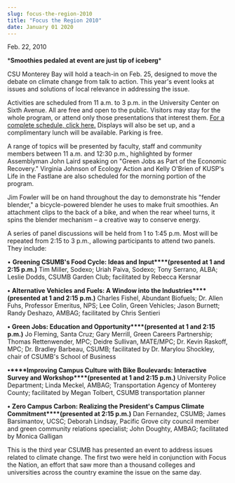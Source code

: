 ```yaml
---
slug: focus-the-region-2010
title: "Focus the Region 2010"
date: January 01 2020
---
```


 
<p>Feb. 22, 2010</p>
<p>
  &#42;<strong>Smoothies pedaled at event are just tip of iceberg</strong>&#42;
</p>
<p>
  CSU Monterey Bay will hold a teach&#45;in on Feb. 25, designed to move the
  debate on climate change from talk to action. This year's event looks at
  issues and solutions of local relevance in addressing the issue.
</p>
<p>
  Activities are scheduled from 11 a.m. to 3 p.m. in the University Center on
  Sixth Avenue. All are free and open to the public. Visitors may stay for the
  whole program, or attend only those presentations that interest them.
  <a href="https://csumb.edu/site/x24941.xml"
    >For a complete schedule, click here.</a
  >
  Displays will also be set up, and a complimentary lunch will be available.
  Parking is free.
</p>
<p>
  A range of topics will be presented by faculty, staff and community members
  between 11 a.m. and 12:30 p.m., highlighted by former Assemblyman John Laird
  speaking on "Green Jobs as Part of the Economic Recovery." Virginia Johnson of
  Ecology Action and Kelly O'Brien of KUSP's Life in the Fastlane are also
  scheduled for the morning portion of the program.
</p>
<p>
  Jim Fowler will be on hand throughout the day to demonstrate his "fender
  blender," a bicycle&#45;powered blender he uses to make fruit smoothies. An
  attachment clips to the back of a bike, and when the rear wheel turns, it
  spins the blender mechanism – a creative way to conserve energy.
</p>
<p>
  A series of panel discussions will be held from 1 to 1:45 p.m. Most will be
  repeated from 2:15 to 3 p.m., allowing participants to attend two panels. They
  include:
</p>
<p>
  •
  <strong
    >Greening CSUMB's Food Cycle: Ideas and Input****&#40;presented at 1 and
    2:15 p.m.&#41;</strong
  >
  Tim Miller, Sodexo; Uriah Paiva, Sodexo; Tony Serrano, ALBA; Leslie Dodds,
  CSUMB Garden Club; facilitated by Rebecca Kersnar
</p>
<p>
  <strong>•</strong>
  <strong
    >Alternative Vehicles and Fuels: A Window into the
    Industries****&#40;presented at 1 and 2:15 p.m.&#41;</strong
  >
  Charles Fishel, Abundant Biofuels; Dr. Allen Fuhs, Professor Emeritus, NPS;
  Lee Colin, Green Vehicles; Jason Burnett; Randy Deshazo, AMBAG; facilitated by
  Chris Sentieri
</p>
<p>
  <strong>•</strong>
  <strong
    >Green Jobs: Education and Opportunity****&#40;presented at 1 and 2:15
    p.m.&#41;</strong
  >
  Jo Fleming, Santa Cruz; Gary Merrill, Green Careers Partnership; Thomas
  Rettenwender, MPC; Deidre Sullivan, MATE/MPC; Dr. Kevin Raskoff, MPC; Dr.
  Bradley Barbeau, CSUMB; facilitated by Dr. Marylou Shockley, chair of CSUMB's
  School of Business
</p>
<p>
  <strong
    >•****Improving Campus Culture with Bike Boulevards: Interactive Survey and
    Workshop****&#40;presented at 1 and 2:15 p.m.&#41;</strong
  >
  University Police Department; Linda Meckel, AMBAG; Transportation Agency of
  Monterey County; facilitated by Megan Tolbert, CSUMB transportation planner
</p>
<p>
  <strong>•</strong>
  <strong
    >Zero Campus Carbon: Realizing the President's Campus Climate
    Commitment****&#40;presented at 2:15 p.m.&#41;</strong
  >
  Dan Fernandez, CSUMB; James Barsimantov, UCSC; Deborah Lindsay, Pacific Grove
  city council member and green community relations specialist; John Doughty,
  AMBAG; facilitated by Monica Galligan
</p>
<p>
  This is the third year CSUMB has presented an event to address issues related
  to climate change. The first two were held in conjunction with Focus the
  Nation, an effort that saw more than a thousand colleges and universities
  across the country examine the issue on the same day.
</p>
 

